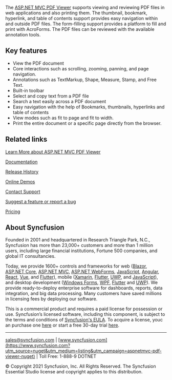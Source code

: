 ﻿The [ASP.NET MVC PDF Viewer](https://www.syncfusion.com/aspnet-mvc-ui-controls/pdf-viewer?utm_source=nuget&utm_medium=listing&utm_campaign=aspnetmvc-pdf-viewer-nuget) supports viewing and reviewing PDF files in web applications and also printing them. The thumbnail, bookmark, hyperlink, and table of contents support provides easy navigation within and outside PDF files. The form-filling support provides a platform to fill and print with AcroForms. The PDF files can be reviewed with the available annotation tools.

## Key features
* View the PDF document
* Core interactions such as scrolling, zooming, panning, and page navigation.
* Annotations such as TextMarkup, Shape, Measure, Stamp, and Free Text.
* Built-in toolbar
* Select and copy text from a PDF file
* Search a text easily across a PDF document
* Easy navigation with the help of Bookmarks, thumbnails, hyperlinks and table of contents
* View modes such as fit to page and fit to width.
* Print the entire document or a specific page directly from the browser.

## Related links
[Learn More about ASP.NET MVC PDF Viewer](https://www.syncfusion.com/aspnet-mvc-ui-controls/pdf-viewer?utm_source=nuget&utm_medium=listing&utm_campaign=aspnetmvc-pdf-viewer-nuget)

[Documentation](https://ej2.syncfusion.com/aspnetmvc/documentation/pdfviewer/getting-started/?utm_source=nuget&utm_medium=listing&utm_campaign=aspnetmvc-pdf-viewer-nuget)

[Release History](https://ej2.syncfusion.com/aspnetmvc/documentation/release-notes/25.1.35/?utm_source=nuget&utm_medium=listing&utm_campaign=aspnetmvc-pdf-viewer-nuget)

[Online Demos](https://ej2.syncfusion.com/aspnetmvc/PdfViewer/Default?utm_source=nuget&utm_medium=listing&utm_campaign=aspnetmvc-pdf-viewer-nuget)

[Contact Support](https://support.syncfusion.com/create)

[Suggest a feature or report a bug](https://www.syncfusion.com/feedback/aspnet-mvc?utm_source=nuget&utm_medium=listing&utm_campaign=aspnetmvc-pdf-viewer-nuget)

[Pricing](https://www.syncfusion.com/sales/products/aspnetmvc?utm_source=nuget&utm_medium=listing&utm_campaign=aspnetmvc-pdf-viewer-nuget)

## About Syncfusion
Founded in 2001 and headquartered in Research Triangle Park, N.C., Syncfusion has more than 23,000+ customers and more than 1 million users, including large financial institutions, Fortune 500 companies, and global IT consultancies.
 
Today, we provide 1600+ controls and frameworks for web ([Blazor](https://www.syncfusion.com/blazor-components?utm_source=nuget&utm_medium=listing&utm_campaign=aspnetmvc-pdf-viewer-nuget), [ASP.NET Core](https://www.syncfusion.com/aspnet-core-ui-controls?utm_source=nuget&utm_medium=listing&utm_campaign=aspnetmvc-pdf-viewer-nuget), [ASP.NET MVC](https://www.syncfusion.com/aspnet-mvc-ui-controls?utm_source=nuget&utm_medium=listing&utm_campaign=aspnetmvc-pdf-viewer-nuget), [ASP.NET WebForms](https://www.syncfusion.com/jquery/aspnet-webforms-ui-controls?utm_source=nuget&utm_medium=listing&utm_campaign=aspnetmvc-pdf-viewer-nuget), [JavaScript](https://www.syncfusion.com/javascript-ui-controls?utm_source=nuget&utm_medium=listing&utm_campaign=aspnetmvc-pdf-viewer-nuget), [Angular](https://www.syncfusion.com/angular-ui-components?utm_source=nuget&utm_medium=listing&utm_campaign=aspnetmvc-pdf-viewer-nuget), [React](https://www.syncfusion.com/react-ui-components?utm_source=nuget&utm_medium=listing&utm_campaign=aspnetmvc-pdf-viewer-nuget), [Vue](https://www.syncfusion.com/vue-ui-components?utm_source=nuget&utm_medium=listing&utm_campaign=aspnetmvc-pdf-viewer-nuget), and [Flutter](https://www.syncfusion.com/flutter-widgets?utm_source=nuget&utm_medium=listing&utm_campaign=aspnetmvc-pdf-viewer-nuget)), mobile ([Xamarin](https://www.syncfusion.com/xamarin-ui-controls?utm_source=nuget&utm_medium=listing&utm_campaign=aspnetmvc-pdf-viewer-nuget), [Flutter](https://www.syncfusion.com/flutter-widgets?utm_source=nuget&utm_medium=listing&utm_campaign=aspnetmvc-pdf-viewer-nuget), [UWP](https://www.syncfusion.com/uwp-ui-controls?utm_source=nuget&utm_medium=listing&utm_campaign=aspnetmvc-pdf-viewer-nuget), and [JavaScript](https://www.syncfusion.com/javascript-ui-controls?utm_source=nuget&utm_medium=listing&utm_campaign=aspnetmvc-pdf-viewer-nuget)), and desktop development ([Windows Forms](https://www.syncfusion.com/winforms-ui-controls?utm_source=nuget&utm_medium=listing&utm_campaign=aspnetmvc-pdf-viewer-nuget), [WPF](https://www.syncfusion.com/wpf-ui-controls?utm_source=nuget&utm_medium=listing&utm_campaign=aspnetmvc-pdf-viewer-nuget), [Flutter](https://www.syncfusion.com/flutter-widgets?utm_source=nuget&utm_medium=listing&utm_campaign=aspnetmvc-pdf-viewer-nuget) and [UWP](https://www.syncfusion.com/uwp-ui-controls?utm_source=nuget&utm_medium=listing&utm_campaign=aspnetmvc-pdf-viewer-nuget)). We provide ready-to-deploy enterprise software for dashboards, reports, data integration, and big data processing. Many customers have saved millions in licensing fees by deploying our software.

		
This is a commercial product and requires a paid license for possession or use. Syncfusion’s licensed software, including this component, is subject to the terms and conditions of [Syncfusion's EULA](https://www.syncfusion.com/eula/es/?utm_source=nuget&utm_medium=listing&utm_campaign=aspnetmvc-pdf-viewer-nuget). To acquire a license, youc an purchase one [here](https://www.syncfusion.com/sales/products?utm_source=nuget&utm_medium=listing&utm_campaign=aspnetmvc-pdf-viewer-nuget) or start a free 30-day trial [here](https://www.syncfusion.com/account/manage-trials/start-trials?utm_source=nuget&utm_medium=listing&utm_campaign=aspnetmvc-pdf-viewer-nuget).

___

[sales@syncfusion.com](mailto:sales@syncfusion.com?Subject=Syncfusion%20Xamarin%20Scheduler%20-%20NuGet) | [www.syncfusion.com](https://www.syncfusion.com?utm_source=nuget&utm_medium=listing&utm_campaign=aspnetmvc-pdf-viewer-nuget) | Toll Free: 1-888-9 DOTNET

© Copyright 2021 Syncfusion, Inc. All Rights Reserved. The Syncfusion Essential Studio license and copyright applies to this distribution.
